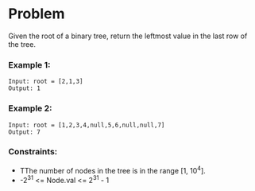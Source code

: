 # Problem

Given the root of a binary tree, return the leftmost value in the last row of the tree.

### Example 1:

```
Input: root = [2,1,3]
Output: 1
```

### Example 2:
```
Input: root = [1,2,3,4,null,5,6,null,null,7]
Output: 7
```

### Constraints:

- TThe number of nodes in the tree is in the range [1, 10<sup>4</sup>].
- -2<sup>31</sup> <= Node.val <= 2<sup>31</sup> - 1

